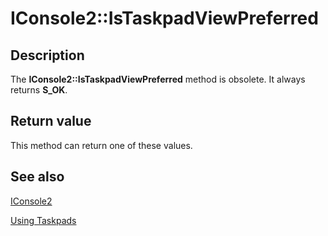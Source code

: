 # IConsole2::IsTaskpadViewPreferred

## Description

The **IConsole2::IsTaskpadViewPreferred** method is obsolete. It always returns **S_OK**.

## Return value

This method can return one of these values.

## See also

[IConsole2](https://learn.microsoft.com/windows/desktop/api/mmc/nn-mmc-iconsole2)

[Using Taskpads](https://learn.microsoft.com/previous-versions/windows/desktop/mmc/using-taskpads)